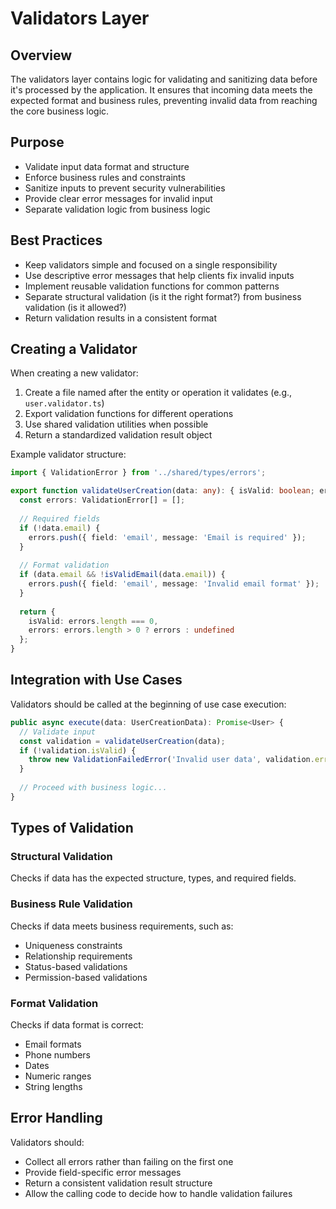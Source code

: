 # Validators Layer

## Overview

The validators layer contains logic for validating and sanitizing data before it's processed by the application. It ensures that incoming data meets the expected format and business rules, preventing invalid data from reaching the core business logic.

## Purpose

- Validate input data format and structure
- Enforce business rules and constraints
- Sanitize inputs to prevent security vulnerabilities
- Provide clear error messages for invalid input
- Separate validation logic from business logic

## Best Practices

- Keep validators simple and focused on a single responsibility
- Use descriptive error messages that help clients fix invalid inputs
- Implement reusable validation functions for common patterns
- Separate structural validation (is it the right format?) from business validation (is it allowed?)
- Return validation results in a consistent format

## Creating a Validator

When creating a new validator:

1. Create a file named after the entity or operation it validates (e.g., `user.validator.ts`)
2. Export validation functions for different operations
3. Use shared validation utilities when possible
4. Return a standardized validation result object

Example validator structure:

```typescript
import { ValidationError } from '../shared/types/errors';

export function validateUserCreation(data: any): { isValid: boolean; errors?: ValidationError[] } {
  const errors: ValidationError[] = [];
  
  // Required fields
  if (!data.email) {
    errors.push({ field: 'email', message: 'Email is required' });
  }
  
  // Format validation
  if (data.email && !isValidEmail(data.email)) {
    errors.push({ field: 'email', message: 'Invalid email format' });
  }
  
  return {
    isValid: errors.length === 0,
    errors: errors.length > 0 ? errors : undefined
  };
}
```

## Integration with Use Cases

Validators should be called at the beginning of use case execution:

```typescript
public async execute(data: UserCreationData): Promise<User> {
  // Validate input
  const validation = validateUserCreation(data);
  if (!validation.isValid) {
    throw new ValidationFailedError('Invalid user data', validation.errors);
  }
  
  // Proceed with business logic...
}
```

## Types of Validation

### Structural Validation

Checks if data has the expected structure, types, and required fields.

### Business Rule Validation

Checks if data meets business requirements, such as:
- Uniqueness constraints
- Relationship requirements
- Status-based validations
- Permission-based validations

### Format Validation

Checks if data format is correct:
- Email formats
- Phone numbers
- Dates
- Numeric ranges
- String lengths

## Error Handling

Validators should:
- Collect all errors rather than failing on the first one
- Provide field-specific error messages
- Return a consistent validation result structure
- Allow the calling code to decide how to handle validation failures